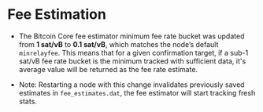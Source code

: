 Fee Estimation
========================

- The Bitcoin Core fee estimator minimum fee rate bucket was updated from **1 sat/vB** to **0.1 sat/vB**,
  which matches the node’s default `minrelayfee`.
  This means that for a given confirmation target, if a sub-1 sat/vB fee rate bucket is the minimum tracked
  with sufficient data, it's average value will be returned as the fee rate estimate.

* Note: Restarting a node with this change invalidates previously saved estimates in `fee_estimates.dat`, the fee estimator will start tracking fresh stats.
